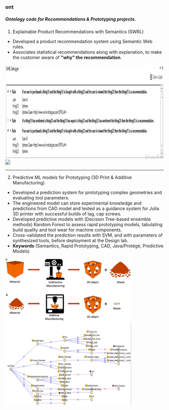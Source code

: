 ### ont

##### Ontology code for Recommendations &amp; Prototyping projects.

1. Explainable Product Recommendations with Semantics (SWRL)

* Developed a product recommendation system using Semantic Web rules.
* Associates statistical recommendations along with explanation, to make the customer aware of **"why" the recommendation**.

<img src="ont-rec/UIMER.JPG" height="300">

<img src="preview.jpg" height="200"> 


---

2. Predictive ML models for Prototyping (3D Print & Additive Manufacturing)

* Developed a prediction system for prototyping complex geometries and evaluating tool parameters. 
* The engineered model can store experimental knowledge and predictions from CAD model and tested as a guidance system for Julia 3D printer with successful builds of lag, cap screws.
* Developed predictive models with (Decision Tree-based ensemble methods) Random Forest to assess rapid prototyping models, tabulating build quality and tool wear for machine components.
* Cross-validated the prediction results with SVM, and with parameters of synthesized tools, before deployment at the Design lab.
* **Keywords** (Semantics, Rapid Prototyping, CAD, Java/Protégé, Predictive Models)

<img src='ont-mfg/bio.jpg' width="400"> <img src="ont-mfg/knowledge tree.jpg" width='400'>

